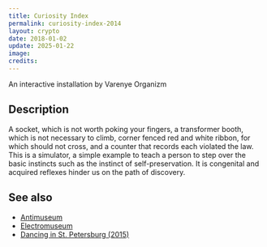 ```yaml
---
title: Curiosity Index
permalink: curiosity-index-2014
layout: crypto
date: 2018-01-02
update: 2025-01-22
image:
credits:
---
```


An interactive installation by Varenye Organizm

## Description

A socket, which is not worth poking your fingers, a transformer booth, which is not necessary to climb, corner fenced red and white ribbon, for which should not cross, and a counter that records each violated the law. This is a simulator, a simple example to teach a person to step over the basic instincts such as the instinct of self-preservation. It is congenital and acquired reflexes hinder us on the path of discovery.

## See also

+ [Antimuseum](index)
+ [Electromuseum](index)
+ [Dancing in St. Petersburg (2015)](index)
